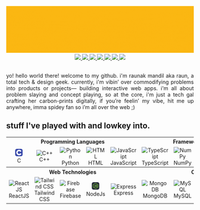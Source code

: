 <img src="https://github.com/raunnieo/raunnieo/blob/main/raunnieo.gif" alt="“hey, its raun here, welcome to my github” " title="“hey, its raun here, welcome to my github” "/>
<div align="justify">
<div align="center">
  <a href="https://www.linkedin.com/in/raunakmandil">
  <img src="https://img.shields.io/badge/Linkedin-%230d1117.svg?style=for-the-badge&logo=Linkedin&logoColor=%231DA1F2">
  </a>
  <a href="https://leetcode.com/u/raunnieo/">
  <img src="https://img.shields.io/badge/LeetCode-%230d1117?style=for-the-badge&logo=LeetCode&logoColor=FFA116">
  </a>
  <a href="https://auth.geeksforgeeks.org/user/raunnieo">
  <img src="https://img.shields.io/badge/GeeksforGeeks-%230d1117?style=for-the-badge&logo=geeksforgeeks&logoColor=298D46">
  </a>
  <a href="https://www.instagram.com/raunnieo">
  <img src="https://img.shields.io/badge/Instagram-%230d1117.svg?style=for-the-badge&logo=Instagram&logoColor=%23E4405F">
  </a>
  <a href="https://www.youtube.com/@raunnieo">
  <img src="https://img.shields.io/badge/YouTube-%230d1117?style=for-the-badge&logo=youtube&logoColor=FF0000">
  </a>
  <a href="mailto:raunak.raagee@gmail.com">
  <img src="https://img.shields.io/badge/Email-%230d1117?style=for-the-badge&logo=gmail&logoColor=D14836">
  </a>
  <a href="https://www.duolingo.com/profile/raunnieo">
  <img src="https://img.shields.io/badge/Duolingo-%230d1117?style=for-the-badge&logo=duolingo&logoColor=58CC02">
  </a>
  </div>
  <br>

  yo! hello world there! welcome to my github. i'm raunak mandil aka raun, a total tech & design geek. currently, i'm vibin’ over commodifying problems into products or projects— building interactive web apps. i'm all about problem slaying and concept playing, so at the core, i'm just a tech gal crafting her carbon-prints digitally, if you’re feelin’ my vibe, hit me up anywhere, imma spidey fan so i’m all over the web ;)  

## stuff I've played with and lowkey into.

<table align = center>
  <!-- Programming Languages -->
  <tr>
    <th colspan="5" align="center">Programming Languages</th>
    <th colspan="5" align="center">Frameworks and Libraries</th>
  </tr>
  <tr>
    <td align="center" width="20">
      <img src="https://github.com/tandpfun/skill-icons/blob/main/icons/C.svg" alt="C++" width="20" height="20" />
      <br>C
    </td>
    <td align="center" width="20">
      <img src="https://techstack-generator.vercel.app/cpp-icon.svg" alt="C++" width="20" height="20" />
      <br>C++
    </td>
    <td align="center" width="20">
      <img src="https://techstack-generator.vercel.app/python-icon.svg" alt="Python" width="20" height="20" />
      <br>Python
    </td>
    <td align="center" width="20">
      <img src="https://skillicons.dev/icons?i=html" alt="HTML" width="20" height="20" />
      <br>HTML
    </td>
    <td align="center" width="20">
      <img src="https://skillicons.dev/icons?i=javascript" alt="JavaScript" width="20" height="20" />
      <br>JavaScript
    </td>
    <td align="center" width="20">
      <img src="https://skillicons.dev/icons?i=typescript" alt="TypeScript" width="20" height="20" />
      <br>TypeScript
    </td>
        <td align="center" width="20">
      <img src="https://github.com/marwin1991/profile-technology-icons/assets/76012086/4ec200c2-acdf-4c42-b419-cd49cba3d09f" alt="NumPy" width="20" height="20" />
      <br>NumPy
    </td>
    <td align="center" width="20">
      <img src="https://github.com/marwin1991/profile-technology-icons/assets/76012086/24b02d77-2f28-43c7-b5d6-e15e3395851b" alt="Pandas" width="20" height="20" />
      <br>Pandas
    </td>
    <td align="center" width="20">
      <img src="https://upload.wikimedia.org/wikipedia/commons/8/84/Matplotlib_icon.svg" alt="Matplotlib" width="20" height="20" />
      <br>Matplotlib
    </td>
    <td align="center" width="20">
      <img src="https://github.com/marwin1991/profile-technology-icons/assets/76012086/cbaed680-d3a4-4693-9de6-23cdf5345928" alt="PyGame" width="20" height="20" />
      <br>PyGame
    </td>
    <td align="center" width="20">
      <img src="https://user-images.githubusercontent.com/25181517/183914128-3fc88b4a-4ac1-40e6-9443-9a30182379b7.png" alt="Jupyter" width="20" height="20" />
      <br>Jupyter
    </td>
  </tr>

  <!-- Web Technologies -->
  <tr>
    <th colspan="5" align="center">Web Technologies</th>
    <th colspan="5" align="center">Other Tools</th>
  </tr>
  <tr>
    <td align="center" width="20">
      <img src="https://skillicons.dev/icons?i=react" alt="ReactJS" width="20" height="20" />
      <br>ReactJS
    </td>
    <td align="center" width="20">
      <img src="https://skillicons.dev/icons?i=tailwind" alt="Tailwind CSS" width="20" height="20" />
      <br>Tailwind CSS
    </td>
    <td align="center" width="20">
      <img src="https://skillicons.dev/icons?i=firebase" alt="Firebase" width="20" height="20" />
      <br>Firebase
    </td>
    <td align="center" width="20">
      <img src="https://github.com/tandpfun/skill-icons/blob/main/icons/NodeJS-Dark.svg" alt="NodeJs" width="20" height="20" />
      <br>NodeJs
    </td>
    <td align="center" width="20">
      <img src="https://skillicons.dev/icons?i=express" alt="Express" width="20" height="20" />
      <br>Express
    </td>
    <td align="center" width="20">
      <img src="https://skillicons.dev/icons?i=mongodb" alt="MongoDB" width="20" height="20" />
      <br>MongoDB
    </td>
    <td align="center" width="20">
      <img src="https://skillicons.dev/icons?i=mysql" alt="MySQL" width="20" height="20" />
      <br>MySQL
    </td>
    <td align="center" width="20">
      <img src="https://skillicons.dev/icons?i=notion" alt="Notion" width="20" height="20" />
      <br>Notion
    </td>
    <td align="center" width="20">
      <img src="https://skillicons.dev/icons?i=git" alt="Git" width="20" height="20" />
      <br>Git
    </td>
    <td align="center" width="20">
      <img src="https://skillicons.dev/icons?i=vercel" alt="Vercel" width="20" height="20" />
      <br>Vercel
    </td>
    <td align="center" width="20">
      <img src="https://skillicons.dev/icons?i=vscode" alt="VS Code" width="20" height="20" />
      <br>VS Code
    </td>
  </tr>
</table>




<p align="center"><img src="https://komarev.com/ghpvc/?username=raunnieo&style=flat-square&color=%230d1117" alt=""></p>

</div>
